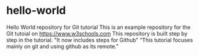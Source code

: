 # hello-world
Hello World repository for Git tutorial
This is an example repository for the Git tutoial on
https://www.w3schools.com
This repository is built step by step in the tutorial.
"It now includes steps for Github"
“This tutorial focuses mainly on git and using github as its remote.”
